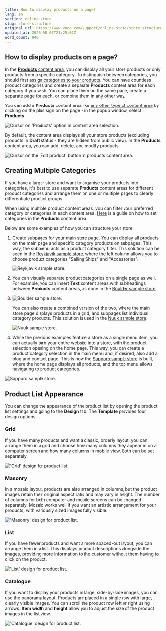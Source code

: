 ```yaml
---
title: How to display products on a page?
lang: en
section: online-store
slug: store-structure
original_url: https://www.voog.com/support/online-store/store-structure
updated_at: 2025-08-07T21:25:01Z
word_count: 940
---
```

## How to display products on a page?

In the [**Products** content area](/support/online-store/product-list-content-area), you can display all your store products or only products from a specific category. To distinguish between categories, you should first [assign categories to your products](/support/online-store/how-to-add-buy-buttons-and-new-products-to-your-online-store#categories). You can have countless product categories and create a separate **Products** content area for each category if you wish. You can place them on the same page, create a separate page for each, or combine them in any other way.

You can add a **Products** content area like [any other type of content area](/support/content-areas/adding-and-removing-content-areas#how-do-i-add-content-areas) by clicking on the plus sign on the page - in the popup window, select **Products**.

![Cursor on 'Products' option in content area selection.](https://media.voog.com/0000/0036/2183/photos/How_to_add_new_products_to_your_online_store_2_block.png "Cursor on 'Products' option in content area selection.")

By default, the content area displays all your store products (excluding products in **Draft** status - they are hidden from public view). In the **Products** content area, you can add, delete, and modify products.

![Cursor on the 'Edit product' button in products content area.](https://media.voog.com/0000/0036/2183/photos/Edit_product_in_products_content_area_block.webp "Cursor on the 'Edit product' button in products content area.")

## Creating Multiple Categories

If you have a larger store and want to organise your products into categories, it's best to use separate **Products** content areas for different product categories and arrange them on one or multiple pages to clearly differentiate product groups.

When using multiple product content areas, you can filter your preferred category or categories in each content area. [Here](/support/online-store/product-list-content-area#adding-products) is a guide on how to set categories in the **Products** content area.

Below are some examples of how you can structure your store:

1. Create subpages for your main store page. You can display all products on the main page and specific category products on subpages. This way, the submenu acts as a product category filter. This solution can be seen in the [Reykjavik sample store](https://reykjavik.voog.com/shop), where the left column allows you to choose product categories "Sailing Ships" and "Accessories".

   ![Reykjavik sample store.](https://media.voog.com/0000/0036/2183/photos/reykjavik%20demo%20store_block.png "Reykjavik sample store.")
2. You can visually separate product categories on a single page as well. For example, you can insert **Text** content areas with subheadings between **Products** content areas, as done in the [Boulder sample store](https://boulder.voog.com/order-online).
3. ![Boulder sample store.](https://media.voog.com/0000/0036/2183/photos/boulder%20demo%20store_block.png "Boulder sample store.")

   You can also create a combined version of the two, where the main store page displays products in a grid, and subpages list individual category products. This solution is used in the [Nuuk sample store](https://nuuk.voog.com/shop).

   ![Nuuk sample store.](https://media.voog.com/0000/0036/2183/photos/nuuk%20demo%20store_block.png "Nuuk sample store.")
4. While the previous examples feature a store as a single menu item, you can actually turn your entire website into a store, with the product selection opening on the home page. This way, you can create a product category selection in the main menu and, if desired, also add a blog and contact page. This is how the [Sapporo sample store](https://sapporo-store.voog.com/) is built, where the home page displays all products, and the top menu allows navigating to product categories.

![Sapporo sample store.](https://media.voog.com/0000/0036/2183/photos/sapporo%20demo%20store_block.png "Sapporo sample store.")

## Product List Appearance

You can change the appearance of the product list by opening the product list settings and going to the **Design** tab. The **Template** provides four design options.

### Grid

If you have many products and want a classic, orderly layout, you can arrange them in a grid and choose how many columns they appear in on a computer screen and how many columns in mobile view. Both can be set separately.

!['Grid' design for product list.](https://media.voog.com/0000/0036/2183/photos/Grid_products_content_area_block.webp "'Grid' design for product list.")

### Masonry

In a mosaic layout, products are also arranged in columns, but the product images retain their original aspect ratio and may vary in height. The number of columns for both computer and mobile screens can be changed separately. Mosaic works well if you want an artistic arrangement for your products, with variously sized images fully visible.

!['Masonry' design for product list.](https://media.voog.com/0000/0036/2183/photos/Masonry_products_content_area_block.webp "'Masonry' design for product list.")

### List

If you have fewer products and want a more spaced-out layout, you can arrange them in a list. This displays product descriptions alongside the images, providing more information to the customer without them having to click on the product.

!['List' design for product list.](https://media.voog.com/0000/0036/2183/photos/List_products_content_area_block.webp "'List' design for product list.")

### Catalogue

If you want to display your products in large, side-by-side images, you can use the panorama layout. Products are placed in a single row with large, clearly visible images. You can scroll the product row left or right using arrows. **Item width** and **height** allow you to adjust the size of the product images in the list view.

!['Catalogue' design for product list.](https://media.voog.com/0000/0036/2183/photos/Catalogue_products_content_area_block.webp "'Catalogue' design for product list.")
